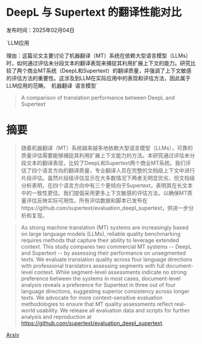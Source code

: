 # DeepL 与 Supertext 的翻译性能对比

发布时间：2025年02月04日

`LLM应用

理由：这篇论文主要讨论了机器翻译（MT）系统在依赖大型语言模型（LLMs）时，如何通过评估未分段文本的翻译表现来捕捉其利用扩展上下文的能力。研究比较了两个商业MT系统（DeepL和Supertext）的翻译质量，并强调了上下文敏感的评估方法的重要性。这涉及到LLM在实际应用中的表现和评估方法，因此属于LLM应用的范畴。` `机器翻译` `语言模型`

> A comparison of translation performance between DeepL and Supertext

# 摘要

> 随着机器翻译（MT）系统越来越多地依赖大型语言模型（LLMs），可靠的质量评估需要能够捕捉其利用扩展上下文能力的方法。本研究通过评估未分段文本的翻译表现，比较了DeepL和Supertext两个商业MT系统。我们评估了四个语言方向的翻译质量，专业翻译人员在完整的文档级上下文中进行片段评估。虽然片段级评估显示在大多数情况下两者无明显优劣，但文档级分析表明，在四个语言方向中有三个更倾向于Supertext，表明其在长文本中的一致性更佳。我们提倡采用更多上下文敏感的评估方法，以确保MT质量评估反映实际可用性。所有评估数据和脚本已发布在https://github.com/supertext/evaluation_deepl_supertext，供进一步分析和复现。

> As strong machine translation (MT) systems are increasingly based on large language models (LLMs), reliable quality benchmarking requires methods that capture their ability to leverage extended context. This study compares two commercial MT systems -- DeepL and Supertext -- by assessing their performance on unsegmented texts. We evaluate translation quality across four language directions with professional translators assessing segments with full document-level context. While segment-level assessments indicate no strong preference between the systems in most cases, document-level analysis reveals a preference for Supertext in three out of four language directions, suggesting superior consistency across longer texts. We advocate for more context-sensitive evaluation methodologies to ensure that MT quality assessments reflect real-world usability. We release all evaluation data and scripts for further analysis and reproduction at https://github.com/supertext/evaluation_deepl_supertext.

[Arxiv](https://arxiv.org/abs/2502.02577)